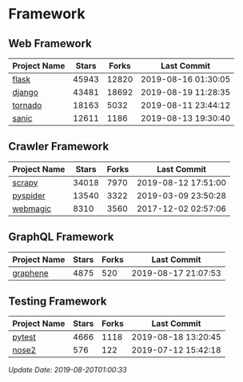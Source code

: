 # Framework

## Web Framework

| Project Name | Stars | Forks | Last Commit |
| ------------ | ----- | ----- | ----------- |
| [flask](https://github.com/pallets/flask) | 45943 | 12820 | 2019-08-16 01:30:05 |
| [django](https://github.com/django/django) | 43481 | 18692 | 2019-08-19 11:28:35 |
| [tornado](https://github.com/tornadoweb/tornado) | 18163 | 5032 | 2019-08-11 23:44:12 |
| [sanic](https://github.com/huge-success/sanic) | 12611 | 1186 | 2019-08-13 19:30:40 |

## Crawler Framework

| Project Name | Stars | Forks | Last Commit |
| ------------ | ----- | ----- | ----------- |
| [scrapy](https://github.com/scrapy/scrapy) | 34018 | 7970 | 2019-08-12 17:51:00 |
| [pyspider](https://github.com/binux/pyspider) | 13540 | 3322 | 2019-03-09 23:50:28 |
| [webmagic](https://github.com/code4craft/webmagic) | 8310 | 3560 | 2017-12-02 02:57:06 |

## GraphQL Framework

| Project Name | Stars | Forks | Last Commit |
| ------------ | ----- | ----- | ----------- |
| [graphene](https://github.com/graphql-python/graphene) | 4875 | 520 | 2019-08-17 21:07:53 |

## Testing Framework

| Project Name | Stars | Forks | Last Commit |
| ------------ | ----- | ----- | ----------- |
| [pytest](https://github.com/pytest-dev/pytest) | 4666 | 1118 | 2019-08-18 13:20:45 |
| [nose2](https://github.com/nose-devs/nose2) | 576 | 122 | 2019-07-12 15:42:18 |

*Update Date: 2019-08-20T01:00:33*